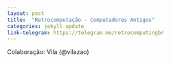 ```yaml
---
layout: post
title:  "Retrocomputação - Computadores Antigos"
categories: jekyll update
link-telegram: https://telegram.me/retrocomputingbr
---
```

Colaboração: Vila (@vilazao)
